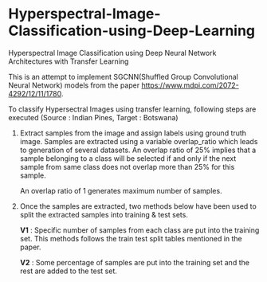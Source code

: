 # Hyperspectral-Image-Classification-using-Deep-Learning
Hyperspectral Image Classification using Deep Neural Network Architectures with Transfer Learning

This is an attempt to implement SGCNN(Shuffled Group Convolutional Neural Network) models from the paper https://www.mdpi.com/2072-4292/12/11/1780.

To classify Hypersectral Images using transfer learning, following steps are executed
(Source : Indian Pines, Target : Botswana)

1. Extract samples from the image and assign labels using ground truth image. Samples are extracted using a variable overlap_ratio which leads
   to generation of several datasets. An overlap ratio of 25% implies that a sample belonging to a class will be selected if and only if the next 
   sample from same class does not overlap more than 25% for this sample.
   
   An overlap ratio of 1 generates maximum number of samples.

2. Once the samples are extracted, two methods below have been used to split the extracted samples into training & test sets.
   
   **V1** : Specific number of samples from each class are put into the training set. This methods follows the train 
            test split tables mentioned in the paper.
        
   **V2** : Some percentage of samples are put into the training set and the rest are added to the test set.
   
